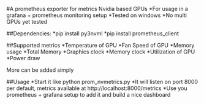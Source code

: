 #A prometheus exporter for metrics Nvidia based GPUs
*For usage in a grafana + prometheus monitoring setup
*Tested on windows
*No multi GPUs yet tested

##Dependencies:
*pip install py3nvml
*pip install prometheus_client

##Supported metrics
*Temperature of GPU
*Fan Speed of GPU
*Memory usage
*Total Memory
*Graphics clock
*Memory clock
*Utilization of GPU
*Power draw

More can be added simply

##Usage
*Start it like python prom_nvmetrics.py
*It will listen on port 8000 per default, metrics available at http://localhost:8000/metrics
*Use you prometheus + grafana setup to add it and build a nice dashboard

